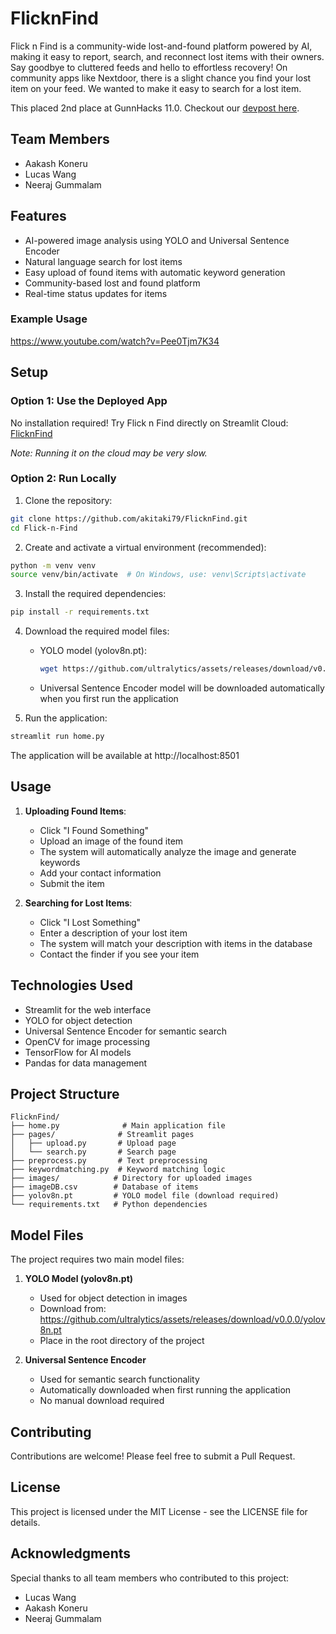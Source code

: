 # FlicknFind

Flick n Find is a community-wide lost-and-found platform powered by AI, making it easy to report, search, and reconnect lost items with their owners. Say goodbye to cluttered feeds and hello to effortless recovery! On community apps like Nextdoor, there is a slight chance you find your lost item on your feed. We wanted to make it easy to search for a lost item.

This placed 2nd place at GunnHacks 11.0. Checkout our [devpost here](https://devpost.com/software/flick-n-find?_gl=1*kkf2b1*_gcl_au*NjM5MjI3MTg2LjE3Mzc3Nzg3OTI.*_ga*MTM5NjI0NTkyNy4xNzM3Nzc4Nzky*_ga_0YHJK3Y10M*MTc0MDYyNzYwMS45LjEuMTc0MDYyNzYwNy4wLjAuMA..).

## Team Members

- Aakash Koneru
- Lucas Wang
- Neeraj Gummalam

## Features

- AI-powered image analysis using YOLO and Universal Sentence Encoder
- Natural language search for lost items
- Easy upload of found items with automatic keyword generation
- Community-based lost and found platform
- Real-time status updates for items

### Example Usage
https://www.youtube.com/watch?v=Pee0Tjm7K34 


## Setup

### Option 1: Use the Deployed App

No installation required! Try Flick n Find directly on Streamlit Cloud: [FlicknFind](https://flicknfind.streamlit.app/)

_Note: Running it on the cloud may be very slow._

### Option 2: Run Locally

1. Clone the repository:
```bash
git clone https://github.com/akitaki79/FlicknFind.git
cd Flick-n-Find
```

2. Create and activate a virtual environment (recommended):
```bash
python -m venv venv
source venv/bin/activate  # On Windows, use: venv\Scripts\activate
```

3. Install the required dependencies:
```bash
pip install -r requirements.txt
```

4. Download the required model files:
   - YOLO model (yolov8n.pt):
     ```bash
     wget https://github.com/ultralytics/assets/releases/download/v0.0.0/yolov8n.pt
     ```
   - Universal Sentence Encoder model will be downloaded automatically when you first run the application

5. Run the application:
```bash
streamlit run home.py
```

The application will be available at http://localhost:8501

## Usage

1. **Uploading Found Items**:
   - Click "I Found Something"
   - Upload an image of the found item
   - The system will automatically analyze the image and generate keywords
   - Add your contact information
   - Submit the item

2. **Searching for Lost Items**:
   - Click "I Lost Something"
   - Enter a description of your lost item
   - The system will match your description with items in the database
   - Contact the finder if you see your item

## Technologies Used

- Streamlit for the web interface
- YOLO for object detection
- Universal Sentence Encoder for semantic search
- OpenCV for image processing
- TensorFlow for AI models
- Pandas for data management

## Project Structure

```
FlicknFind/
├── home.py              # Main application file
├── pages/              # Streamlit pages
│   ├── upload.py       # Upload page
│   └── search.py       # Search page
├── preprocess.py       # Text preprocessing
├── keywordmatching.py  # Keyword matching logic
├── images/            # Directory for uploaded images
├── imageDB.csv        # Database of items
├── yolov8n.pt         # YOLO model file (download required)
└── requirements.txt   # Python dependencies
```

## Model Files

The project requires two main model files:

1. **YOLO Model (yolov8n.pt)**
   - Used for object detection in images
   - Download from: https://github.com/ultralytics/assets/releases/download/v0.0.0/yolov8n.pt
   - Place in the root directory of the project

2. **Universal Sentence Encoder**
   - Used for semantic search functionality
   - Automatically downloaded when first running the application
   - No manual download required

## Contributing

Contributions are welcome! Please feel free to submit a Pull Request.

## License

This project is licensed under the MIT License - see the LICENSE file for details.

## Acknowledgments

Special thanks to all team members who contributed to this project:
- Lucas Wang
- Aakash Koneru
- Neeraj Gummalam 

